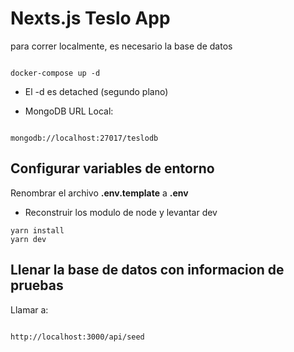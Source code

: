 # Nexts.js Teslo App

para correr localmente, es necesario la base de datos

```

docker-compose up -d
```

* El -d es detached (segundo plano)

* MongoDB URL Local:

```

mongodb://localhost:27017/teslodb
```
## Configurar variables de entorno
Renombrar el archivo __.env.template__ a __.env__

* Reconstruir los modulo de node y levantar dev
```
yarn install
yarn dev
```



## Llenar la base de datos con informacion de pruebas

Llamar a:
```

http://localhost:3000/api/seed
```

